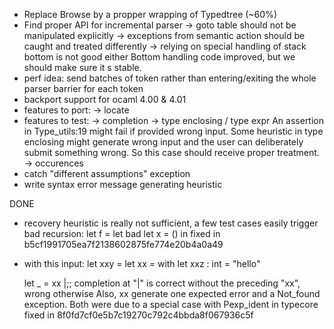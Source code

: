 - Replace Browse by a propper wrapping of Typedtree (~60%)
- Find proper API for incremental parser
  -> goto table should not be manipulated explicitly
  -> exceptions from semantic action should be caught and treated differently
  -> relying on special handling of stack bottom is not good either
     Bottom handling code improved, but we should make sure it s stable.
- perf idea: send batches of token rather than entering/exiting the whole
  parser barrier for each token
- backport support for ocaml 4.00 & 4.01
- features to port:
  -> locate
- features to test:
  -> completion
  -> type enclosing / type expr
     An assertion in Type_utils:19 might fail if provided wrong input.
     Some heuristic in type enclosing might generate wrong input and the user
     can deliberately submit something wrong. So this case should receive proper
     treatment.
  -> occurences
- catch "different assumptions" exception
- write syntax error message generating heuristic

DONE
- recovery heuristic is really not sufficient, a few test cases easily trigger
  bad recursion:
  let f =
    let bad
    let x = () in
  fixed in b5cf1991705ea7f2138602875fe774e20b4a0a49

- with this input:
    let xxy =
      let xx = with
    let xxz : int = "hello"

    let _ = xx |;;
  completion at "|" is correct without the preceding "xx", wrong otherwise
  Also, xx generate one expected error and a Not_found exception.
  Both were due to a special case with Pexp_ident in typecore
  fixed in 8f0fd7cf0e5b7c19270c792c4bbda8f067936c5f
